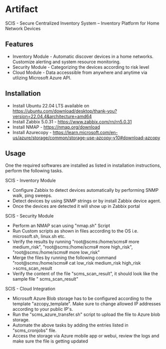 # Artifact
SCIS - Secure Centralized Inventory System – Inventory Platform for Home Network Devices

## Features

- Inventory Module - Automatic discover devices in a home networks. Customize alerting and system resource monitoring. 
- Security Module - Categorizing the devices according to risk level
- Cloud Module -  Data accesssible from anywhere and anytime via utlizing Microsoft Azure API.

## Installation

- Install Ubuntu 22.04 LTS available on https://ubuntu.com/download/desktop/thank-you?version=22.04.4&architecture=amd64
- Install Zabbix 5.0.31 - https://www.zabbix.com/rn/rn5.0.31
- Install NMAP - https://nmap.org/download
- Install Azurecopy - https://learn.microsoft.com/en-us/azure/storage/common/storage-use-azcopy-v10#download-azcopy

## Usage
One the required softwares are installed as listed in installation instructions, perform the following tasks.

SCIS - Inventory Module 
- Configure Zabbix to detect devices automatically by performing SNMP walk, ping sweeps. 
- Detect devices by using SNMP strings or by install Zabbix device agent.
- Once the devices are detected it will show up in Zabbix portal
  
SCIS - Security Module
- Perform an NMAP scan using "nmap.sh" Script
- Run Custom scripts as shown in files according to the OS i.e. microsoft.sh, linux.sh etc.
- Verify the results by running "root@scms:/home/scms# more medium_risk", "root@scms:/home/scms# more high_risk", "root@scms:/home/scms# more low_risk"
- Merge the files by running the following command "root@scms:/home/scms# cat low_risk medium_risk high_risk >scms_scan_result
- Verify the content of the file "scms_scan_result", it should look like the sample file " scms_scan_result"

SCIS - Cloud Integration 
- Microsoft Azure Blob storage has to be configured according to the template "azcopy_template". Make sure to change allowed IP addresses according to your public IP's.
- Run the "scms_azure_transfer.sh" script to upload the file to Azure blob storage.
- Automate the above tasks by adding the entries listed in "scms_cronjobs" file.
- Access the storage via Azure mobile app or webui, review the logs and make sure the file is getting updated

